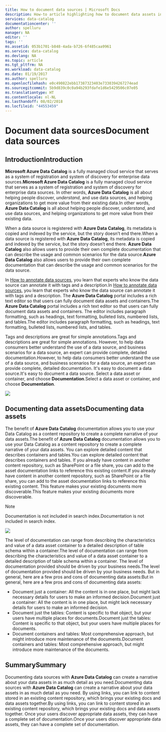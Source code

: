 ```yaml
---
title: How to document data sources | Microsoft Docs
description: How-to article highlighting how to document data assets in Azure Data Catalog.
services: data-catalog
documentationcenter: ''
author: spelluru
manager: NA
editor: ''
tags: ''
ms.assetid: 053b1701-b848-4ada-b726-6f485caa9961
ms.service: data-catalog
ms.devlang: NA
ms.topic: article
ms.tgt_pltfrm: NA
ms.workload: data-catalog
ms.date: 01/19/2017
ms.author: spelluru
ms.openlocfilehash: e0c490822ebb17387323403e7330394267274ead
ms.sourcegitcommit: 5b9d839c0c0a94b293fdafe1d6e5429506c07e05
ms.translationtype: HT
ms.contentlocale: nl-NL
ms.lasthandoff: 08/02/2018
ms.locfileid: "44553459"
---
```

# <a name="document-data-sources"></a><span data-ttu-id="f59f4-103">Document data sources</span><span class="sxs-lookup"><span data-stu-id="f59f4-103">Document data sources</span></span>
## <a name="introduction"></a><span data-ttu-id="f59f4-104">Introduction</span><span class="sxs-lookup"><span data-stu-id="f59f4-104">Introduction</span></span>
<span data-ttu-id="f59f4-105">**Microsoft Azure Data Catalog** is a fully managed cloud service that serves as a system of registration and system of discovery for enterprise data sources.</span><span class="sxs-lookup"><span data-stu-id="f59f4-105">**Microsoft Azure Data Catalog** is a fully managed cloud service that serves as a system of registration and system of discovery for enterprise data sources.</span></span> <span data-ttu-id="f59f4-106">In other words, **Azure Data Catalog** is all about helping people discover, *understand*, and use data sources, and helping organizations to get more value from their existing data.</span><span class="sxs-lookup"><span data-stu-id="f59f4-106">In other words, **Azure Data Catalog** is all about helping people discover, *understand*, and use data sources, and helping organizations to get more value from their existing data.</span></span>

<span data-ttu-id="f59f4-107">When a data source is registered with **Azure Data Catalog**, its metadata is copied and indexed by the service, but the story doesn’t end there.</span><span class="sxs-lookup"><span data-stu-id="f59f4-107">When a data source is registered with **Azure Data Catalog**, its metadata is copied and indexed by the service, but the story doesn’t end there.</span></span> <span data-ttu-id="f59f4-108">**Azure Data Catalog** also allows users to provide their own complete documentation that can describe the usage and common scenarios for the data source.</span><span class="sxs-lookup"><span data-stu-id="f59f4-108">**Azure Data Catalog** also allows users to provide their own complete documentation that can describe the usage and common scenarios for the data source.</span></span>

<span data-ttu-id="f59f4-109">In [How to annotate data sources](data-catalog-how-to-annotate.md), you learn that experts who know the data source can annotate it with tags and a description.</span><span class="sxs-lookup"><span data-stu-id="f59f4-109">In [How to annotate data sources](data-catalog-how-to-annotate.md), you learn that experts who know the data source can annotate it with tags and a description.</span></span> <span data-ttu-id="f59f4-110">The **Azure Data Catalog** portal includes a rich text editor so that users can fully document data assets and containers.</span><span class="sxs-lookup"><span data-stu-id="f59f4-110">The **Azure Data Catalog** portal includes a rich text editor so that users can fully document data assets and containers.</span></span> <span data-ttu-id="f59f4-111">The editor includes paragraph formatting, such as headings, text formatting, bulleted lists, numbered lists, and tables.</span><span class="sxs-lookup"><span data-stu-id="f59f4-111">The editor includes paragraph formatting, such as headings, text formatting, bulleted lists, numbered lists, and tables.</span></span>

<span data-ttu-id="f59f4-112">Tags and descriptions are great for simple annotations.</span><span class="sxs-lookup"><span data-stu-id="f59f4-112">Tags and descriptions are great for simple annotations.</span></span> <span data-ttu-id="f59f4-113">However, to help data consumers better understand the use of a data source, and business scenarios for a data source, an expert can provide complete, detailed documentation.</span><span class="sxs-lookup"><span data-stu-id="f59f4-113">However, to help data consumers better understand the use of a data source, and business scenarios for a data source, an expert can provide complete, detailed documentation.</span></span> <span data-ttu-id="f59f4-114">It's easy to document a data source.</span><span class="sxs-lookup"><span data-stu-id="f59f4-114">It's easy to document a data source.</span></span> <span data-ttu-id="f59f4-115">Select a data asset or container, and choose **Documentation**.</span><span class="sxs-lookup"><span data-stu-id="f59f4-115">Select a data asset or container, and choose **Documentation**.</span></span>

![](https://docstestmedia1.blob.core.windows.net/azure-media/articles/data-catalog/media/data-catalog-documentation/data-catalog-documentation.png)

## <a name="documenting-data-assets"></a><span data-ttu-id="f59f4-116">Documenting data assets</span><span class="sxs-lookup"><span data-stu-id="f59f4-116">Documenting data assets</span></span>
<span data-ttu-id="f59f4-117">The benefit of **Azure Data Catalog** documentation allows you to use your Data Catalog as a content repository to create a complete narrative of your data assets.</span><span class="sxs-lookup"><span data-stu-id="f59f4-117">The benefit of **Azure Data Catalog** documentation allows you to use your Data Catalog as a content repository to create a complete narrative of your data assets.</span></span> <span data-ttu-id="f59f4-118">You can explore detailed content that describes containers and tables.</span><span class="sxs-lookup"><span data-stu-id="f59f4-118">You can explore detailed content that describes containers and tables.</span></span> <span data-ttu-id="f59f4-119">If you already have content in another content repository, such as SharePoint or a file share, you can add to the asset documentation links to reference this existing content.</span><span class="sxs-lookup"><span data-stu-id="f59f4-119">If you already have content in another content repository, such as SharePoint or a file share, you can add to the asset documentation links to reference this existing content.</span></span> <span data-ttu-id="f59f4-120">This feature makes your existing documents more discoverable.</span><span class="sxs-lookup"><span data-stu-id="f59f4-120">This feature makes your existing documents more discoverable.</span></span>

> [!NOTE]
> <span data-ttu-id="f59f4-121">Documentation is not included in search index.</span><span class="sxs-lookup"><span data-stu-id="f59f4-121">Documentation is not included in search index.</span></span>
>
>

![](https://docstestmedia1.blob.core.windows.net/azure-media/articles/data-catalog/media/data-catalog-documentation/data-catalog-documentation2.png)

<span data-ttu-id="f59f4-122">The level of documentation can range from describing the characteristics and value of a data asset container to a detailed description of table schema within a container.</span><span class="sxs-lookup"><span data-stu-id="f59f4-122">The level of documentation can range from describing the characteristics and value of a data asset container to a detailed description of table schema within a container.</span></span> <span data-ttu-id="f59f4-123">The level of documentation provided should be driven by your business needs.</span><span class="sxs-lookup"><span data-stu-id="f59f4-123">The level of documentation provided should be driven by your business needs.</span></span> <span data-ttu-id="f59f4-124">But in general, here are a few pros and cons of documenting data assets:</span><span class="sxs-lookup"><span data-stu-id="f59f4-124">But in general, here are a few pros and cons of documenting data assets:</span></span>

* <span data-ttu-id="f59f4-125">Document just a container: All the content is in one place, but might lack necessary details for users to make an informed decision.</span><span class="sxs-lookup"><span data-stu-id="f59f4-125">Document just a container: All the content is in one place, but might lack necessary details for users to make an informed decision.</span></span>
* <span data-ttu-id="f59f4-126">Document just the tables: Content is specific to that object, but your users have multiple places for documents.</span><span class="sxs-lookup"><span data-stu-id="f59f4-126">Document just the tables: Content is specific to that object, but your users have multiple places for documents.</span></span>
* <span data-ttu-id="f59f4-127">Document containers and tables: Most comprehensive approach, but might introduce more maintenance of the documents.</span><span class="sxs-lookup"><span data-stu-id="f59f4-127">Document containers and tables: Most comprehensive approach, but might introduce more maintenance of the documents.</span></span>

## <a name="summary"></a><span data-ttu-id="f59f4-128">Summary</span><span class="sxs-lookup"><span data-stu-id="f59f4-128">Summary</span></span>
<span data-ttu-id="f59f4-129">Documenting data sources with **Azure Data Catalog** can create a narrative about your data assets in as much detail as you need.</span><span class="sxs-lookup"><span data-stu-id="f59f4-129">Documenting data sources with **Azure Data Catalog** can create a narrative about your data assets in as much detail as you need.</span></span>  <span data-ttu-id="f59f4-130">By using links, you can link to content stored in an existing content repository, which brings your existing docs and data assets together.</span><span class="sxs-lookup"><span data-stu-id="f59f4-130">By using links, you can link to content stored in an existing content repository, which brings your existing docs and data assets together.</span></span> <span data-ttu-id="f59f4-131">Once your users discover appropriate data assets, they can have a complete set of documentation.</span><span class="sxs-lookup"><span data-stu-id="f59f4-131">Once your users discover appropriate data assets, they can have a complete set of documentation.</span></span>


